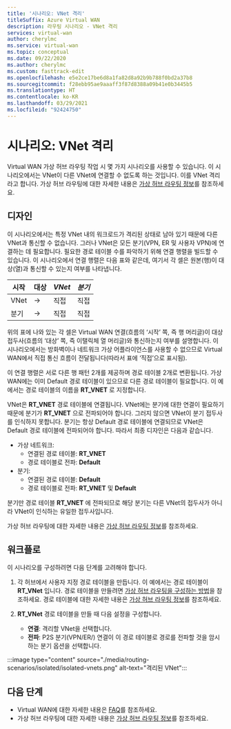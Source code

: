 ```yaml
---
title: '시나리오: VNet 격리'
titleSuffix: Azure Virtual WAN
description: 라우팅 시나리오 - VNet 격리
services: virtual-wan
author: cherylmc
ms.service: virtual-wan
ms.topic: conceptual
ms.date: 09/22/2020
ms.author: cherylmc
ms.custom: fasttrack-edit
ms.openlocfilehash: e5e2ce17be6d8a1fa82d8a92b9b788f0bd2a37b8
ms.sourcegitcommit: f28ebb95ae9aaaff3f87d8388a09b41e0b3445b5
ms.translationtype: HT
ms.contentlocale: ko-KR
ms.lasthandoff: 03/29/2021
ms.locfileid: "92424750"
---
```

# <a name="scenario-isolating-vnets"></a>시나리오: VNet 격리

Virtual WAN 가상 허브 라우팅 작업 시 몇 가지 시나리오를 사용할 수 있습니다. 이 시나리오에서는 VNet이 다른 VNet에 연결할 수 없도록 하는 것입니다. 이를 VNet 격리라고 합니다. 가상 허브 라우팅에 대한 자세한 내용은 [가상 허브 라우팅 정보](about-virtual-hub-routing.md)를 참조하세요.

## <a name="design"></a><a name="design"></a>디자인

이 시나리오에서는 특정 VNet 내의 워크로드가 격리된 상태로 남아 있기 때문에 다른 VNet과 통신할 수 없습니다. 그러나 VNet은 모든 분기(VPN, ER 및 사용자 VPN)에 연결하는 데 필요합니다. 필요한 경로 테이블 수를 파악하기 위해 연결 행렬을 빌드할 수 있습니다. 이 시나리오에서 연결 행렬은 다음 표와 같은데, 여기서 각 셀은 원본(행)이 대상(열)과 통신할 수 있는지 여부를 나타냅니다.

| 시작 |   대상 |  *VNet* | *분기* |
| -------------- | -------- | ---------- | ---|
| VNet     | &#8594;| 직접 |   직접    |
| 분기   | &#8594;|  직접  |   직접    |

위의 표에 나와 있는 각 셀은 Virtual WAN 연결(흐름의 ‘시작’ 쪽, 즉 행 머리글)이 대상 접두사(흐름의 ‘대상’ 쪽, 즉 이탤릭체 열 머리글)와 통신하는지 여부를 설명합니다. 이 시나리오에서는 방화벽이나 네트워크 가상 어플라이언스를 사용할 수 없으므로 Virtual WAN에서 직접 통신 흐름이 전달됩니다(따라서 표에 ‘직접’으로 표시됨).

이 연결 행렬은 서로 다른 행 패턴 2개를 제공하며 경로 테이블 2개로 변환됩니다. 가상 WAN에는 이미 Default 경로 테이블이 있으므로 다른 경로 테이블이 필요합니다. 이 예에서는 경로 테이블의 이름을 **RT_VNET** 로 지정합니다.

VNet은 **RT_VNET** 경로 테이블에 연결됩니다. VNet에는 분기에 대한 연결이 필요하기 때문에 분기가 **RT_VNET** 으로 전파되어야 합니다. 그러지 않으면 VNet이 분기 접두사를 인식하지 못합니다. 분기는 항상 Default 경로 테이블에 연결되므로 VNet은 Default 경로 테이블에 전파되어야 합니다. 따라서 최종 디자인은 다음과 같습니다.

* 가상 네트워크:
  * 연결된 경로 테이블: **RT_VNET**
  * 경로 테이블로 전파: **Default**
* 분기:
  * 연결된 경로 테이블: **Default**
  * 경로 테이블로 전파: **RT_VNET** 및 **Default**

분기만 경로 테이블 **RT_VNET** 에 전파되므로 해당 분기는 다른 VNet의 접두사가 아니라 VNet이 인식하는 유일한 접두사입니다.

가상 허브 라우팅에 대한 자세한 내용은 [가상 허브 라우팅 정보](about-virtual-hub-routing.md)를 참조하세요.

## <a name="workflow"></a><a name="workflow"></a>워크플로

이 시나리오를 구성하려면 다음 단계를 고려해야 합니다.

1. 각 허브에서 사용자 지정 경로 테이블을 만듭니다. 이 예에서는 경로 테이블이 **RT_VNet** 입니다. 경로 테이블을 만들려면 [가상 허브 라우팅을 구성하는 방법](how-to-virtual-hub-routing.md)을 참조하세요. 경로 테이블에 대한 자세한 내용은 [가상 허브 라우팅 정보](about-virtual-hub-routing.md)를 참조하세요.
2. **RT_VNet** 경로 테이블을 만들 때 다음 설정을 구성합니다.

   * **연결**: 격리할 VNet을 선택합니다.
   * **전파**: P2S 분기(VPN/ER/) 연결이 이 경로 테이블로 경로를 전파할 것을 암시하는 분기 옵션을 선택합니다.

:::image type="content" source="./media/routing-scenarios/isolated/isolated-vnets.png" alt-text="격리된 VNet":::

## <a name="next-steps"></a>다음 단계

* Virtual WAN에 대한 자세한 내용은 [FAQ](virtual-wan-faq.md)를 참조하세요.
* 가상 허브 라우팅에 대한 자세한 내용은 [가상 허브 라우팅 정보](about-virtual-hub-routing.md)를 참조하세요.
